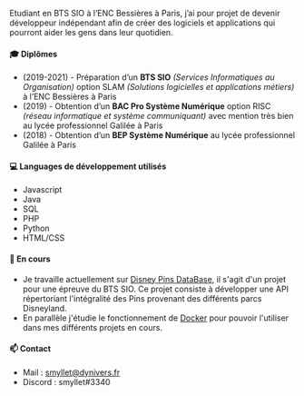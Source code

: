 Etudiant en BTS SIO à l’ENC Bessières à Paris, j’ai pour projet de devenir développeur indépendant afin de créer des logiciels et applications qui pourront aider les gens dans leur quotidien.

#### 🎓 Diplômes
- (2019-2021) - Préparation d’un **BTS SIO** *(Services Informatiques au Organisation)* option SLAM *(Solutions logicielles et applications métiers)* à l’ENC Bessières à Paris
- (2019) - Obtention d’un **BAC Pro Système Numérique** option RISC *(réseau informatique et système communiquant)* avec mention très bien au lycée professionnel Galilée à Paris
- (2018) - Obtention d’un **BEP Système Numérique** au lycée professionnel Galilée à Paris

#### 💻 Languages de développement utilisés
- Javascript
- Java
- SQL
- PHP
- Python
- HTML/CSS

#### 📌 En cours
- Je travaille actuellement sur [Disney Pins DataBase](https://github.com/smyllet/DisneyPinsDataBase), il s'agit d'un projet pour une épreuve du BTS SIO. Ce projet consiste à développer une API répertoriant l'intégralité des Pins provenant des différents parcs Disneyland.
- En parallèle j'étudie le fonctionnement de [Docker](https://www.docker.com/) pour pouvoir l'utiliser dans mes différents projets en cours.

#### 📫 Contact
- Mail : [smyllet@dynivers.fr](mailto:smyllet@dynivers.fr?subject=[GitHub-Contact]%20)
- Discord : smyllet#3340
